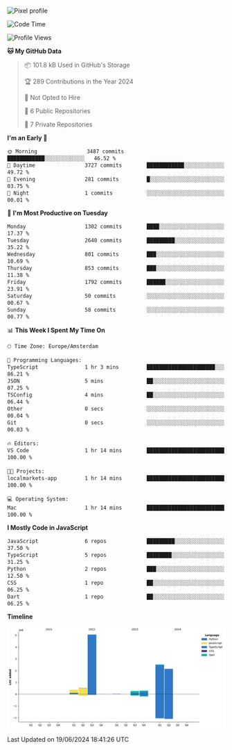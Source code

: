 ![Pixel profile](https://pixel-profile.vercel.app/api/github-stats?username=Atchferox&screen_effect=true&theme=rainbow
)


<!--START_SECTION:waka-->
![Code Time](http://img.shields.io/badge/Code%20Time-389%20hrs%2021%20mins-blue)

![Profile Views](http://img.shields.io/badge/Profile%20Views-1-blue)

**🐱 My GitHub Data** 

> 📦 101.8 kB Used in GitHub's Storage 
 > 
> 🏆 289 Contributions in the Year 2024
 > 
> 🚫 Not Opted to Hire
 > 
> 📜 6 Public Repositories 
 > 
> 🔑 7 Private Repositories 
 > 
**I'm an Early 🐤** 

```text
🌞 Morning                3487 commits        ████████████░░░░░░░░░░░░░   46.52 % 
🌆 Daytime                3727 commits        ████████████░░░░░░░░░░░░░   49.72 % 
🌃 Evening                281 commits         █░░░░░░░░░░░░░░░░░░░░░░░░   03.75 % 
🌙 Night                  1 commits           ░░░░░░░░░░░░░░░░░░░░░░░░░   00.01 % 
```
📅 **I'm Most Productive on Tuesday** 

```text
Monday                   1302 commits        ████░░░░░░░░░░░░░░░░░░░░░   17.37 % 
Tuesday                  2640 commits        █████████░░░░░░░░░░░░░░░░   35.22 % 
Wednesday                801 commits         ███░░░░░░░░░░░░░░░░░░░░░░   10.69 % 
Thursday                 853 commits         ███░░░░░░░░░░░░░░░░░░░░░░   11.38 % 
Friday                   1792 commits        ██████░░░░░░░░░░░░░░░░░░░   23.91 % 
Saturday                 50 commits          ░░░░░░░░░░░░░░░░░░░░░░░░░   00.67 % 
Sunday                   58 commits          ░░░░░░░░░░░░░░░░░░░░░░░░░   00.77 % 
```


📊 **This Week I Spent My Time On** 

```text
🕑︎ Time Zone: Europe/Amsterdam

💬 Programming Languages: 
TypeScript               1 hr 3 mins         ██████████████████████░░░   86.21 % 
JSON                     5 mins              ██░░░░░░░░░░░░░░░░░░░░░░░   07.25 % 
TSConfig                 4 mins              ██░░░░░░░░░░░░░░░░░░░░░░░   06.44 % 
Other                    0 secs              ░░░░░░░░░░░░░░░░░░░░░░░░░   00.04 % 
Git                      0 secs              ░░░░░░░░░░░░░░░░░░░░░░░░░   00.03 % 

🔥 Editors: 
VS Code                  1 hr 14 mins        █████████████████████████   100.00 % 

🐱‍💻 Projects: 
localmarkets-app         1 hr 14 mins        █████████████████████████   100.00 % 

💻 Operating System: 
Mac                      1 hr 14 mins        █████████████████████████   100.00 % 
```

**I Mostly Code in JavaScript** 

```text
JavaScript               6 repos             █████████░░░░░░░░░░░░░░░░   37.50 % 
TypeScript               5 repos             ████████░░░░░░░░░░░░░░░░░   31.25 % 
Python                   2 repos             ███░░░░░░░░░░░░░░░░░░░░░░   12.50 % 
CSS                      1 repo              ██░░░░░░░░░░░░░░░░░░░░░░░   06.25 % 
Dart                     1 repo              ██░░░░░░░░░░░░░░░░░░░░░░░   06.25 % 
```



**Timeline**

![Lines of Code chart](https://raw.githubusercontent.com/Atchferox/Atchferox/main/assets/bar_graph.png)


 Last Updated on 19/06/2024 18:41:26 UTC
<!--END_SECTION:waka-->
